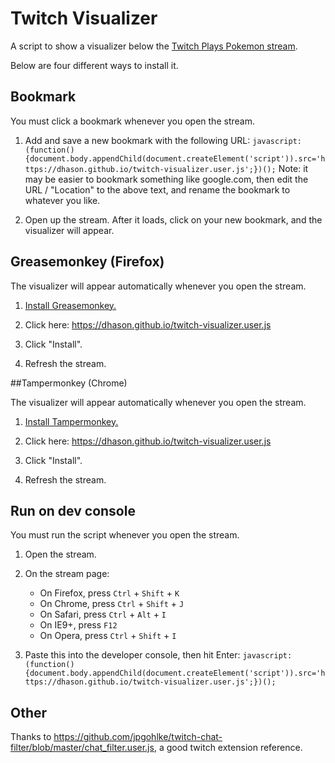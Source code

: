# Twitch Visualizer

A script to show a visualizer below the [Twitch Plays Pokemon stream](https://www.twitch.tv/twitchplayspokemon).

Below are four different ways to install it.

## Bookmark

You must click a bookmark whenever you open the stream.

1. Add and save a new bookmark with the following URL: `javascript:(function(){document.body.appendChild(document.createElement('script')).src='https://dhason.github.io/twitch-visualizer.user.js';})();`
Note: it may be easier to bookmark something like google.com, then edit the URL / "Location" to the above text, and rename the bookmark to whatever you like.


2. Open up the stream.  After it loads, click on your new bookmark, and the visualizer will appear.

## Greasemonkey (Firefox)

The visualizer will appear automatically whenever you open the stream.

1. [Install Greasemonkey.](https://addons.mozilla.org/en-US/firefox/addon/greasemonkey/)

2. Click here: https://dhason.github.io/twitch-visualizer.user.js

3. Click "Install".

4. Refresh the stream.


##Tampermonkey (Chrome)

The visualizer will appear automatically whenever you open the stream.

1. [Install Tampermonkey.](https://chrome.google.com/webstore/detail/tampermonkey/dhdgffkkebhmkfjojejmpbldmpobfkfo/related)

2. Click here: https://dhason.github.io/twitch-visualizer.user.js

3. Click "Install".

4. Refresh the stream.

## Run on dev console

You must run the script whenever you open the stream.

1. Open the stream.
2. On the stream page:
    * On Firefox, press `Ctrl` + `Shift` + `K`
    * On Chrome, press `Ctrl` + `Shift` + `J`
    * On Safari, press `Ctrl` + `Alt` + `I`
    * On IE9+, press `F12`
    * On Opera, press `Ctrl` + `Shift` + `I`

2. Paste this into the developer console, then hit Enter: `javascript:(function(){document.body.appendChild(document.createElement('script')).src='https://dhason.github.io/twitch-visualizer.user.js';})();`

## Other
Thanks to https://github.com/jpgohlke/twitch-chat-filter/blob/master/chat_filter.user.js, a good twitch extension reference.
